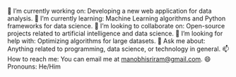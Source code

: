 
🔭 I’m currently working on: Developing a new web application for data analysis.
🌱 I’m currently learning: Machine Learning algorithms and Python frameworks for data science.
👯 I’m looking to collaborate on: Open-source projects related to artificial intelligence and data science.
🤔 I’m looking for help with: Optimizing algorithms for large datasets.
💬 Ask me about: Anything related to programming, data science, or technology in general.
📫 How to reach me: You can email me at manobhisriram@gmail.com.
😄 Pronouns: He/Him
